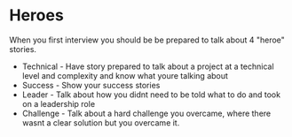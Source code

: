 # Heroes

When you first interview you should be be prepared to talk about 4 "heroe" stories.

- Technical - Have story prepared to talk about a project at a technical level and complexity and know what youre talking about
- Success - Show your success stories
- Leader - Talk about how you didnt need to be told what to do and took on a leadership role
- Challenge - Talk about a hard challenge you overcame, where there wasnt a clear solution but you overcame it.
